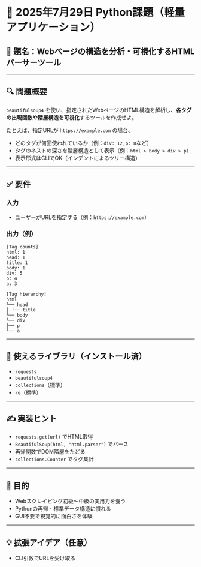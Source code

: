 # 🧩 2025年7月29日 Python課題（軽量アプリケーション）

## 🎯 題名：**Webページの構造を分析・可視化するHTMLパーサーツール**

---

## 🔍 問題概要

`beautifulsoup4` を使い、指定されたWebページのHTML構造を解析し、**各タグの出現回数や階層構造を可視化**するツールを作成せよ。

たとえば、指定URLが `https://example.com` の場合、

- どのタグが何回使われているか（例：`div: 12`, `p: 8`など）
- タグのネストの深さを階層構造として表示（例：`html > body > div > p`）
- 表示形式はCLIでOK（インデントによるツリー構造）

---

## ✅ 要件

### 入力

- ユーザーがURLを指定する（例：`https://example.com`）

### 出力（例）
```
[Tag counts]
html: 1
head: 1
title: 1
body: 1
div: 5
p: 4
a: 3

[Tag hierarchy]
html
└── head
│ └── title
└── body
└── div
├── p
└── a
```
---

## 🔧 使えるライブラリ（インストール済）

- `requests`
- `beautifulsoup4`
- `collections`（標準）
- `re`（標準）

---

## ✍️ 実装ヒント

- `requests.get(url)` でHTML取得
- `BeautifulSoup(html, "html.parser")` でパース
- 再帰関数でDOM階層をたどる
- `collections.Counter` でタグ集計

---

## 🏁 目的

- Webスクレイピング初級〜中級の実用力を養う
- Pythonの再帰・標準データ構造に慣れる
- GUI不要で視覚的に面白さを体験

---

## 💡 拡張アイデア（任意）

- CLI引数でURLを受け取る